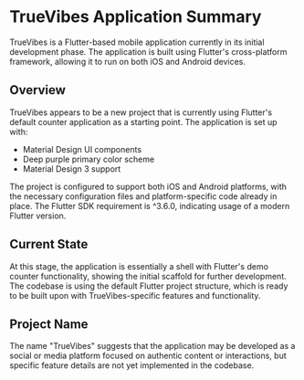 # TrueVibes Application Summary

TrueVibes is a Flutter-based mobile application currently in its initial development phase. The application is built using Flutter's cross-platform framework, allowing it to run on both iOS and Android devices.

## Overview

TrueVibes appears to be a new project that is currently using Flutter's default counter application as a starting point. The application is set up with:

- Material Design UI components
- Deep purple primary color scheme
- Material Design 3 support

The project is configured to support both iOS and Android platforms, with the necessary configuration files and platform-specific code already in place. The Flutter SDK requirement is ^3.6.0, indicating usage of a modern Flutter version.

## Current State

At this stage, the application is essentially a shell with Flutter's demo counter functionality, showing the initial scaffold for further development. The codebase is using the default Flutter project structure, which is ready to be built upon with TrueVibes-specific features and functionality.

## Project Name

The name "TrueVibes" suggests that the application may be developed as a social or media platform focused on authentic content or interactions, but specific feature details are not yet implemented in the codebase.